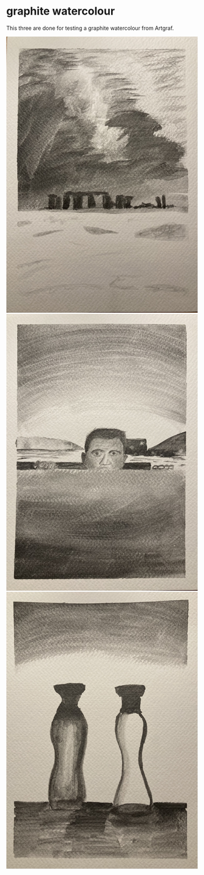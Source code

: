 # graphite watercolour

This three are done for testing a graphite watercolour from Artgraf.

![Alt text](IMG_4445.jpeg) ![Alt text](IMG_4446.jpeg) ![Alt text](IMG_4447.jpeg)

